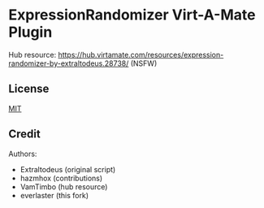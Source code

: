 # ExpressionRandomizer Virt-A-Mate Plugin

Hub resource: https://hub.virtamate.com/resources/expression-randomizer-by-extraltodeus.28738/ (NSFW)

## License

[MIT](LICENSE)

## Credit

Authors:

- Extraltodeus (original script)
- hazmhox (contributions)
- VamTimbo (hub resource)
- everlaster (this fork)
